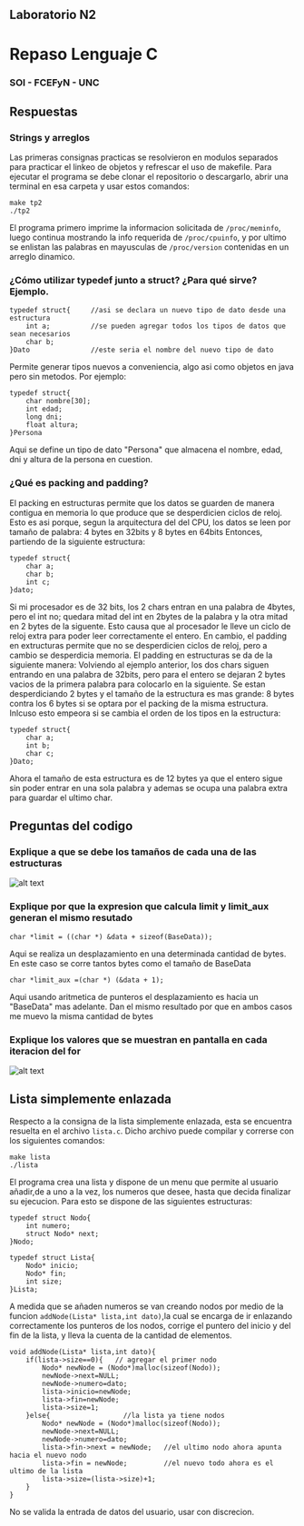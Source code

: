 ## Laboratorio N2
# Repaso Lenguaje C
### SOI - FCEFyN - UNC

## Respuestas

### Strings y arreglos
Las primeras consignas practicas se resolvieron en modulos separados para practicar el linkeo de objetos y refrescar el uso de makefile.
Para ejecutar el programa se debe clonar el repositorio o descargarlo, abrir una terminal en esa carpeta y usar estos comandos:
 ```
make tp2
./tp2
 ```
El programa primero imprime la informacion solicitada de `/proc/meminfo`, luego continua mostrando la info requerida de `/proc/cpuinfo`, y por ultimo se enlistan las palabras en mayusculas de  `/proc/version` contenidas en un arreglo dinamico.
### ¿Cómo utilizar typedef junto a struct? ¿Para qué sirve? Ejemplo.
```
typedef struct{     //asi se declara un nuevo tipo de dato desde una estructura
    int a;          //se pueden agregar todos los tipos de datos que sean necesarios
    char b;     
}Dato               //este seria el nombre del nuevo tipo de dato
```

Permite generar tipos nuevos a conveniencia, algo asi como objetos en java pero sin metodos.
Por ejemplo:
```
typedef struct{
    char nombre[30];
    int edad;
    long dni;
    float altura;
}Persona   
```
Aqui se define un tipo de dato "Persona" que almacena el nombre, edad, dni y altura de la persona en cuestion.

### ¿Qué es packing and padding?

El packing en estructuras permite que los datos se guarden de manera contigua en memoria lo que produce que se desperdicien ciclos de reloj.
Esto es asi porque, segun la arquitectura del del CPU, los datos se leen por tamaño de palabra: 4 bytes en 32bits y 8 bytes en 64bits
Entonces, partiendo de la siguiente estructura:
```
typedef struct{
    char a;
    char b;
    int c;
}dato;
```
Si mi procesador es de 32 bits, los 2 chars entran en una palabra de 4bytes, pero el int no; quedara mitad del int en 2bytes de la palabra y la otra mitad en 2 bytes de la siguente.
Esto causa que al procesador le lleve un ciclo de reloj extra para poder leer correctamente el entero.
En cambio, el padding en extructuras permite que no se desperdicien ciclos de reloj, pero a cambio se desperdicia memoria.
El padding en estructuras se da de la siguiente manera:
Volviendo al ejemplo anterior, los dos chars siguen entrando en una palabra de 32bits, pero para el entero se dejaran 2 bytes vacios de la primera palabra para colocarlo en la siguiente.
Se estan desperdiciando 2 bytes y el tamaño de la estructura es mas grande: 8 bytes contra los 6 bytes si se optara por el packing de la misma estructura.
Inlcuso esto empeora si se cambia el orden de los tipos en la estructura:
```
typedef struct{
    char a;
    int b;
    char c;
}Dato;
```
Ahora el tamaño de esta estructura es de 12 bytes ya que el entero sigue sin poder entrar en una sola palabra y ademas se ocupa una palabra extra para guardar el ultimo char.

## Preguntas del codigo
### Explique a que se debe los tamaños de cada una de las estructuras
![alt text](https://github.com/ICOMP-UNC/laboratorio-2-LiweX/blob/master/Structre%20sizes.png)

### Explique por que la expresion que calcula  limit y limit_aux generan el mismo resutado
`char *limit = ((char *) &data + sizeof(BaseData));`

Aqui se realiza un desplazamiento en una determinada cantidad de bytes. En este caso se corre tantos bytes como el tamaño de BaseData

`char *limit_aux =(char *) (&data + 1);`

Aqui usando aritmetica de punteros el desplazamiento es hacia un "BaseData" mas adelante. Dan el mismo resultado por que en ambos casos me muevo la misma cantidad de bytes

### Explique los valores que se muestran en pantalla en cada iteracion del for
![alt text](https://github.com/ICOMP-UNC/laboratorio-2-LiweX/blob/master/data%20size.png)

## Lista simplemente enlazada
Respecto a la consigna de la lista simplemente enlazada, esta se encuentra resuelta en el archivo `lista.c`. Dicho archivo puede compilar y correrse con los siguientes comandos:
```
make lista
./lista
```
El programa crea una lista y dispone de un menu que permite al usuario añadir,de a uno a la vez, los numeros que desee, hasta que decida finalizar su ejecucion. Para esto se dispone de las siguientes estructuras:
```
typedef struct Nodo{
    int numero;
    struct Nodo* next;   
}Nodo;

typedef struct Lista{
    Nodo* inicio;
    Nodo* fin;
    int size;
}Lista;
```
A medida que se añaden numeros se van creando nodos por medio de la funcion `addNode(Lista* lista,int dato)`,la cual se encarga de ir enlazando correctamente los punteros de los nodos, corrige el puntero del inicio y del fin de la lista, y lleva la cuenta de la cantidad de elementos.
```
void addNode(Lista* lista,int dato){
    if(lista->size==0){   // agregar el primer nodo
        Nodo* newNode = (Nodo*)malloc(sizeof(Nodo));
        newNode->next=NULL;
        newNode->numero=dato;
        lista->inicio=newNode;
        lista->fin=newNode;
        lista->size=1;
    }else{                  //la lista ya tiene nodos
        Nodo* newNode = (Nodo*)malloc(sizeof(Nodo));
        newNode->next=NULL;
        newNode->numero=dato;
        lista->fin->next = newNode;   //el ultimo nodo ahora apunta hacia el nuevo nodo
        lista->fin = newNode;         //el nuevo todo ahora es el ultimo de la lista
        lista->size=(lista->size)+1;
    }
}
```
No se valida la entrada de datos del usuario, usar con discrecion.